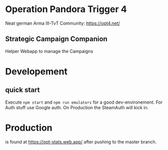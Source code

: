 # Operation Pandora Trigger 4

Neat german Arma III-TvT Community: https://opt4.net/

## Strategic Campaign Companion

Helper Webapp to manage the Campaigns

# Developement

## quick start

Execute `npm start` and `npm run emulators` for a good dev-environement.
For Auth stuff use Google auth. On Production the SteamAuth will kick in.

# Production

is found at https://opt-stats.web.app/ after pushing to the master branch.
